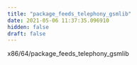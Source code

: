 ```yaml
---
title: "package_feeds_telephony_gsmlib"
date: 2021-05-06 11:37:35.096910
hidden: false
draft: false
---
```


x86/64/package_feeds_telephony_gsmlib

